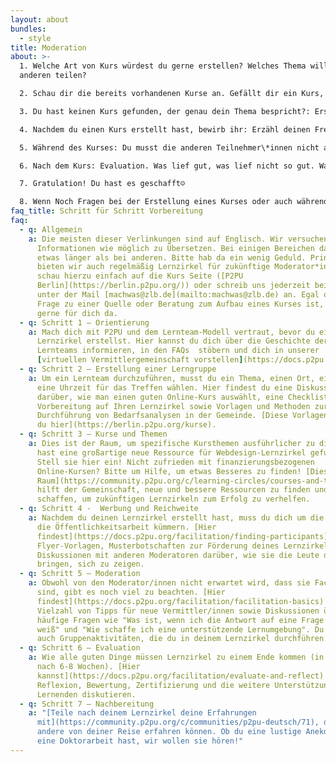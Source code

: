 ```yaml
---
layout: about
bundles:
  - style
title: Moderation
about: >-
  1. Welche Art von Kurs würdest du gerne erstellen? Welches Thema willst du mit
  anderen teilen? 

  2. Schau dir die bereits vorhandenen Kurse an. Gefällt dir ein Kurs, dann melde dich gerne an ([Hier erklären wir dir wie das geht](https://berlin.p2pu.org/kurse)).

  3. Du hast keinen Kurs gefunden, der genau dein Thema bespricht?: Erstell einen eigenen Kurs.[ Siehe Schritt-für-Schritt Anleitung](https://berlin.p2pu.org/kurse).

  4. Nachdem du einen Kurs erstellt hast, bewirb ihr: Erzähl deinen Freund*innen davon, teile es auf Sozialen Medien oder bring einen Zettel mit deiner Veranstaltung in die Bibliothek.

  5. Während des Kurses: Du musst die anderen Teilnehmer\*innen nicht anleiten. Ihr erarbeitet euch das Thema zusammen. Als Moderator\*in organisierst du die Lerngruppe, achtest darauf, dass der Umgang höflich ist und stellst (falls möglich) Medien vor (Bücher, Internet links usw.)

  6. Nach dem Kurs: Evaluation. Was lief gut, was lief nicht so gut. Was willst du das nächste Mal besser machen?

  7. Gratulation! Du hast es geschafft☺

  8. Wenn Noch Fragen bei der Erstellung eines Kurses oder auch während eines laufenden Kurses entstehen, dann melde dich gerne bei uns: machwas@zlb.de
faq_title: Schritt für Schritt Vorbereitung
faq:
  - q: Allgemein
    a: Die meisten dieser Verlinkungen sind auf Englisch. Wir versuchen so viele
      Informationen wie möglich zu Übersetzen. Bei einigen Bereichen dauert das
      etwas länger als bei anderen. Bitte hab da ein wenig Geduld. Prinzipiell
      bieten wir auch regelmäßig Lernzirkel für zukünftige Moderator*innen an,
      schau hierzu einfach auf die Kurs Seite ([P2PU
      Berlin](https://berlin.p2pu.org/)) oder schreib uns jederzeit bei Fragen
      unter der Mail [machwas@zlb.de](mailto:machwas@zlb.de) an. Egal ob es eine
      Frage zu einer Quelle oder Beratung zum Aufbau eines Kurses ist, wir sind
      gerne für dich da.
  - q: Schritt 1 – Orientierung
    a: Mach dich mit P2PU und dem Lernteam-Modell vertraut, bevor du einen
      Lernzirkel erstellst. Hier kannst du dich über die Geschichte der
      Lernteams informieren, in den FAQs  stöbern und dich in unserer
      [virtuellen Vermittlergemeinschaft vorstellen](https://docs.p2pu.org/).
  - q: Schritt 2 – Erstellung einer Lerngruppe
    a: Um ein Lernteam durchzuführen, musst du ein Thema, einen Ort, ein Datum und
      eine Uhrzeit für das Treffen wählen. Hier findest du eine Diskussion
      darüber, wie man einen guten Online-Kurs auswählt, eine Checkliste zur
      Vorbereitung auf Ihren Lernzirkel sowie Vorlagen und Methoden zur
      Durchführung von Bedarfsanalysen in der Gemeinde. [Diese Vorlagen findest
      du hier](https://berlin.p2pu.org/kurse).
  - q: Schritt 3 – Kurse und Themen
    a: Dies ist der Raum, um spezifische Kursthemen ausführlicher zu diskutieren. Du
      hast eine großartige neue Ressource für Webdesign-Lernzirkel gefunden?
      Stell sie hier ein! Nicht zufrieden mit finanzierungsbezogenen
      Online-Kursen? Bitte um Hilfe, um etwas Besseres zu finden! [Dieser
      Raum](https://community.p2pu.org/c/learning-circles/courses-and-topics/69)
      hilft der Gemeinschaft, neue und bessere Ressourcen zu finden und zu
      schaffen, um zukünftigen Lernzirkeln zum Erfolg zu verhelfen.
  - q: Schritt 4 -  Werbung und Reichweite
    a: Nachdem du deinen Lernzirkel erstellt hast, muss du dich um die Werbung und
      die Öffentlichkeitsarbeit kümmern. [Hier
      findest](https://docs.p2pu.org/facilitation/finding-participants) du
      Flyer-Vorlagen, Musterbotschaften zur Förderung deines Lernzirkels und
      Diskussionen mit anderen Moderatoren darüber, wie sie die Leute dazu
      bringen, sich zu zeigen.
  - q: Schritt 5 – Moderation
    a: Obwohl von den Moderator/innen nicht erwartet wird, dass sie Fachexperten
      sind, gibt es noch viel zu beachten. [Hier
      findest](https://docs.p2pu.org/facilitation/facilitation-basics) du eine
      Vielzahl von Tipps für neue Vermittler/innen sowie Diskussionen über
      häufige Fragen wie "Was ist, wenn ich die Antwort auf eine Frage nicht
      weiß" und "Wie schaffe ich eine unterstützende Lernumgebung". Du findest
      auch Gruppenaktivitäten, die du in deinem Lernzirkel durchführen kannst.
  - q: Schritt 6 – Evaluation
    a: Wie alle guten Dinge müssen Lernzirkel zu einem Ende kommen (in der Regel
      nach 6-8 Wochen). [Hier
      kannst](https://docs.p2pu.org/facilitation/evaluate-and-reflect) du über
      Reflexion, Bewertung, Zertifizierung und die weitere Unterstützung der
      Lernenden diskutieren.
  - q: Schritt 7 – Nachbereitung
    a: "[Teile nach deinem Lernzirkel deine Erfahrungen
      mit](https://community.p2pu.org/c/communities/p2pu-deutsch/71), damit
      andere von deiner Reise erfahren können. Ob du eine lustige Anekdote oder
      eine Doktorarbeit hast, wir wollen sie hören!"
---
```

